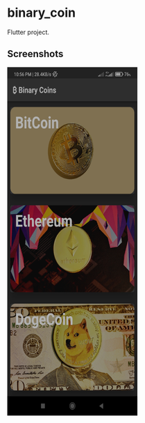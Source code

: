 # binary_coin

Flutter project.

## Screenshots

<img src ="images/Screenshot_1.jpg" width = 300 height = 800>

